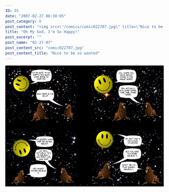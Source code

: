 ```yaml
---
ID: 85
date: "2007-02-27 08:38:05"
post_category: 0
post_content: "<img src=\"/comics/comic022707.jpg\" title=\"Nice to be so wanted\"/>"
title: "Oh My God, I'm So Happy!"
post_excerpt: ""
post_name: "02-27-07"
post_content_src: "comic022707.jpg"
post_content_title: "Nice to be so wanted"
---
```



[![Nice to be so wanted](/comics-hi-res/comic022707.jpg)](/comics-hi-res/comic022707.jpg "Nice to be so wanted")
